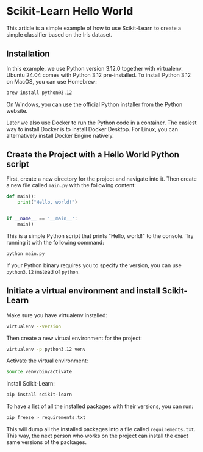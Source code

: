 # Scikit-Learn Hello World

This article is a simple example of how to use Scikit-Learn to create a simple classifier based on the Iris dataset.

## Installation

In this example, we use Python version 3.12.0 together with virtualenv. Ubuntu 24.04 comes with Python 3.12 pre-installed.
To install Python 3.12 on MacOS, you can use Homebrew:

```bash
brew install python@3.12
```

On Windows, you can use the official Python installer from the Python website.

Later we also use Docker to run the Python code in a container. The easiest way to install Docker is to install
Docker Desktop. For Linux, you can alternatively install Docker Engine natively.

## Create the Project with a Hello World Python script

First, create a new directory for the project and navigate into it. Then create a new file called `main.py` with
the following content:

```python
def main():
    print("Hello, world!")


if __name__ == '__main__':
    main()
```

This is a simple Python script that prints "Hello, world!" to the console. Try running it with the following command:

```bash
python main.py
```

If your Python binary requires you to specify the version, you can use `python3.12` instead of `python`.

## Initiate a virtual environment and install Scikit-Learn

Make sure you have virtualenv installed:

```bash
virtualenv --version
```

Then create a new virtual environment for the project:

```bash
virtualenv -p python3.12 venv
```

Activate the virtual environment:

```bash
source venv/bin/activate
```

Install Scikit-Learn:

```bash
pip install scikit-learn
```

To have a list of all the installed packages with their versions, you can run:

```bash
pip freeze > requirements.txt
```

This will dump all the installed packages into a file called `requirements.txt`. This way, the next person who works on
the project can install the exact same versions of the packages.
